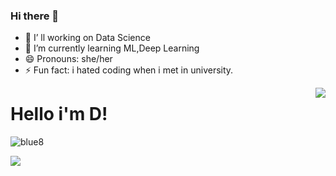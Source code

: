 ### Hi there 👋




- 🔭 I’ ll working on Data Science
- 🌱 I’m currently learning ML,Deep Learning
- 😄 Pronouns: she/her
- ⚡ Fun fact: i hated coding when i met in university.



<img align='right' src="https://github-readme-stats.vercel.app/api?username=bleu8&show_icons=true">

# Hello i'm D! 
<p align="left"> <img src="https://komarev.com/ghpvc/?username=bleu8" alt="blue8" /> </p>


[![](https://img.shields.io/github/followers/bleu8?style=social)](https://www.github.com/deni-13)



